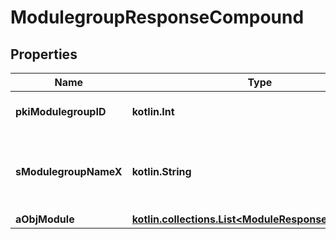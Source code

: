 
# ModulegroupResponseCompound

## Properties
Name | Type | Description | Notes
------------ | ------------- | ------------- | -------------
**pkiModulegroupID** | **kotlin.Int** | The unique ID of the Modulegroup | 
**sModulegroupNameX** | **kotlin.String** | The name of the Modulegroup in the language of the requester | 
**aObjModule** | [**kotlin.collections.List&lt;ModuleResponseCompound&gt;**](ModuleResponseCompound.md) |  | 



